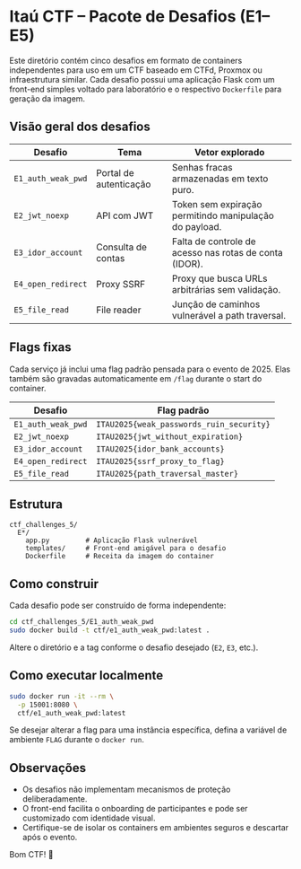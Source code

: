 # Itaú CTF – Pacote de Desafios (E1–E5)

Este diretório contém cinco desafios em formato de containers independentes para uso em um CTF baseado em CTFd, Proxmox ou infraestrutura similar. Cada desafio possui uma aplicação Flask com um front-end simples voltado para laboratório e o respectivo `Dockerfile` para geração da imagem.

## Visão geral dos desafios

| Desafio | Tema | Vetor explorado |
|---------|------|-----------------|
| `E1_auth_weak_pwd` | Portal de autenticação | Senhas fracas armazenadas em texto puro. |
| `E2_jwt_noexp` | API com JWT | Token sem expiração permitindo manipulação do payload. |
| `E3_idor_account` | Consulta de contas | Falta de controle de acesso nas rotas de conta (IDOR). |
| `E4_open_redirect` | Proxy SSRF | Proxy que busca URLs arbitrárias sem validação. |
| `E5_file_read` | File reader | Junção de caminhos vulnerável a path traversal. |

## Flags fixas

Cada serviço já inclui uma flag padrão pensada para o evento de 2025. Elas também são gravadas automaticamente em `/flag` durante o start do container.

| Desafio | Flag padrão |
|---------|-------------|
| `E1_auth_weak_pwd` | `ITAU2025{weak_passwords_ruin_security}` |
| `E2_jwt_noexp` | `ITAU2025{jwt_without_expiration}` |
| `E3_idor_account` | `ITAU2025{idor_bank_accounts}` |
| `E4_open_redirect` | `ITAU2025{ssrf_proxy_to_flag}` |
| `E5_file_read` | `ITAU2025{path_traversal_master}` |

## Estrutura

```
ctf_challenges_5/
  E*/
    app.py         # Aplicação Flask vulnerável
    templates/     # Front-end amigável para o desafio
    Dockerfile     # Receita da imagem do container
```

## Como construir

Cada desafio pode ser construído de forma independente:

```bash
cd ctf_challenges_5/E1_auth_weak_pwd
sudo docker build -t ctf/e1_auth_weak_pwd:latest .
```

Altere o diretório e a tag conforme o desafio desejado (`E2`, `E3`, etc.).

## Como executar localmente

```bash
sudo docker run -it --rm \
  -p 15001:8080 \
  ctf/e1_auth_weak_pwd:latest
```

Se desejar alterar a flag para uma instância específica, defina a variável de ambiente `FLAG` durante o `docker run`.

## Observações

- Os desafios não implementam mecanismos de proteção deliberadamente.
- O front-end facilita o onboarding de participantes e pode ser customizado com identidade visual.
- Certifique-se de isolar os containers em ambientes seguros e descartar após o evento.

Bom CTF! 🏦
